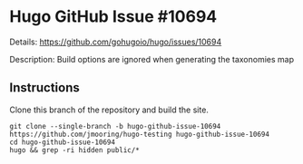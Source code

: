 # Hugo GitHub Issue #10694

Details: <https://github.com/gohugoio/hugo/issues/10694>

Description: Build options are ignored when generating the taxonomies map

## Instructions

Clone this branch of the repository and build the site.

```text
git clone --single-branch -b hugo-github-issue-10694 https://github.com/jmooring/hugo-testing hugo-github-issue-10694
cd hugo-github-issue-10694
hugo && grep -ri hidden public/*
```
